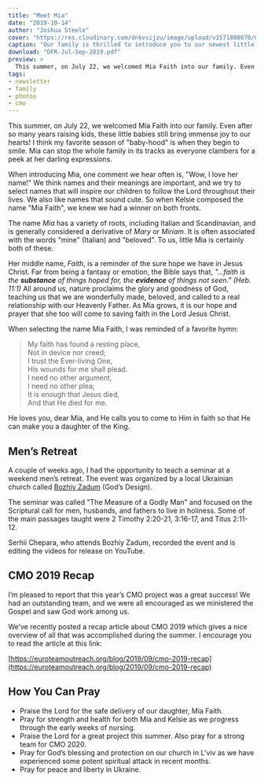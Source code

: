 ```yaml
---
title: "Meet Mia"
date: "2019-10-14"
author: "Joshua Steele"
cover: "https://res.cloudinary.com/dnkvsijzu/image/upload/v1571808070/OFReport.com/2019-10-14-meet-mia/mia-cover-1200-630_s1fflh.jpg"
caption: "Our family is thrilled to introduce you to our newest little girl. Say hello to Mia Faith!"
download: "OFR-Jul-Sep-2019.pdf"
preview: >
  This summer, on July 22, we welcomed Mia Faith into our family. Even after so many years raising kids, these little babies still bring immense joy to our hearts! I think my favorite season of "baby-hood" is when they begin to smile. Mia can stop the whole family in its tracks as everyone clambers for a peek at her darling expressions.
tags:
- newsletter
- family
- photos
- cmo
---
```


This summer, on July 22, we welcomed Mia Faith into our family. Even after so many years raising kids, these little babies still bring immense joy to our hearts! I think my favorite season of "baby-hood" is when they begin to smile. Mia can stop the whole family in its tracks as everyone clambers for a peek at her darling expressions.

When introducing Mia, one comment we hear often is, "Wow, I love her name!" We think names and their meanings are important, and we try to select names that will inspire our children to follow the Lord throughout their lives. We also like names that sound cute. So when Kelsie composed the name "Mia Faith", we knew we had a winner on both fronts.

The name *Mia* has a variety of roots, including Italian and Scandinavian, and is generally considered a derivative of *Mary* or *Miriam*. It is often associated with the words "mine" (Italian) and "beloved". To us, little Mia is certainly both of these.

Her middle name, *Faith*, is a reminder of the sure hope we have in Jesus Christ. Far from being a fantasy or emotion, the Bible says that, *"...faith is the **substance** of things hoped for, the **evidence** of things not seen." (Heb. 11:1)* All around us, nature proclaims the glory and goodness of God, teaching us that we are wonderfully made, beloved, and called to a real relationship with our Heavenly Father. As Mia grows, it is our hope and prayer that she too will come to saving faith in the Lord Jesus Christ.

When selecting the name Mia Faith, I was reminded of a favorite hymn:

> My faith has found a resting place,   
> Not in device nor creed;   
> I trust the Ever-living One,   
> His wounds for me shall plead.   
> I need no other argument,   
> I need no other plea;   
> It is enough that Jesus died,   
> And that He died for me.

He loves you, dear Mia, and He calls you to come to Him in faith so that He can make you a daughter of the King.

## Men’s Retreat

A couple of weeks ago, I had the opportunity to teach a seminar at a weekend men’s retreat. The event was organized by a local Ukrainian church called [Bozhiy Zadum](https://www.facebook.com/gods.design.lviv/) (God’s Design).

<article-image publicId="OFReport.com/2019-10-14-meet-mia/mens-seminar_glmyvt.jpg" width="768" alt="Men's retreat" caption="A group photo at the conclusion of the recent men’s retreat organized by “God’s Design Church”"/>

The seminar was called "The Measure of a Godly Man" and focused on the Scriptural call for men, husbands, and fathers to live in holiness. Some of the main passages taught were 2 Timothy 2:20-21, 3:16-17, and Titus 2:11-12.

Serhii Chepara, who attends Bozhiy Zadum, recorded the event and is editing the videos for release on YouTube.

## CMO 2019 Recap

I’m pleased to report that this year’s CMO project was a great success! We had an outstanding team, and we were all encouraged as we ministered the Gospel and saw God work among us.

We’ve recently posted a recap article about CMO 2019 which gives a nice overview of all that was accomplished during the summer. I encourage you to read the article at this link:

[https://euroteamoutreach.org/blog/2019/09/cmo-2019-recap](https://euroteamoutreach.org/blog/2019/09/cmo-2019-recap)

<article-image publicId="OFReport.com/2019-10-14-meet-mia/cmo-2019-team_dqkrmn.jpg" width="768" alt="CMO 2019 Team" caption="The CMO 2019 team"/>

## How You Can Pray

* Praise the Lord for the safe delivery of our daughter, Mia Faith.
* Pray for strength and health for both Mia and Kelsie as we progress through the early weeks of nursing.
* Praise the Lord for a great project this summer. Also pray for a strong team for CMO 2020.
* Pray for God’s blessing and protection on our church in L’viv as we have experienced some potent spiritual attack in recent months.
* Pray for peace and liberty in Ukraine.
